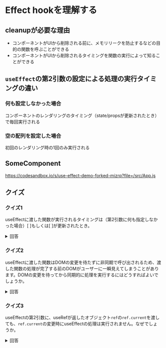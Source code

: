 # Effect hookを理解する

## cleanupが必要な理由

- コンポーネントがUIから削除される前に、メモリリークを防止するなどの目的の関数を呼ぶことができる
- コンポーネントがUIから削除されるタイミングを関数の実行によって知ることができる

## `useEffect`の第2引数の設定による処理の実行タイミングの違い

### 何も設定しなかった場合

コンポーネントのレンダリングのタイミング（state/propsが更新されたとき）で毎回実行される

### 空の配列を設定した場合

初回のレンダリング時の1回のみ実行される

## SomeComponent

<https://codesandbox.io/s/use-effect-demo-forked-mizrp?file=/src/App.js>

## クイズ

### クイズ1

useEffectに渡した関数が実行されるタイミングは（第2引数に何も指定しなかった場合）[   ]もしくは[   ]が更新されたとき。

<details>
  <summary>回答</summary>

- state
- props

</details>

### クイズ2

useEffectに渡した関数はDOMの変更を待たずに非同期で呼び出されるため、渡した関数の処理が完了する前のDOMがユーザーに一瞬見えてしまうことがあります。DOMの変更を待ってから同期的に処理を実行するにはどうすればよいでしょうか。

<details>
  <summary>回答</summary>

[useLayoutEffect](https://ja.reactjs.org/docs/hooks-reference.html#uselayouteffect)を使う。

</details>

### クイズ3

useEffectの第2引数に、useRefが返したオブジェクト`ref`の`ref.current`を渡しても、`ref.current`の変更時にuseEffectの処理は実行されません。なぜでしょうか。

<details>
  <summary>回答</summary>

useRefは中身が変更になってもそのことを通知しないため。

参考

- [公式](https://ja.reactjs.org/docs/hooks-reference.html#:~:text=useRef%20%E3%81%AF%E4%B8%AD%E8%BA%AB%E3%81%8C%E5%A4%89%E6%9B%B4%E3%81%AB%E3%81%AA%E3%81%A3%E3%81%A6%E3%82%82%E3%81%9D%E3%81%AE%E3%81%93%E3%81%A8%E3%82%92%E9%80%9A%E7%9F%A5%E3%81%97%E3%81%AA%E3%81%84)
- [[React] ref.current を useEffect の第二引数のリストに書かない](https://zenn.dev/service_503/articles/b7668a820b5856)

</details>
